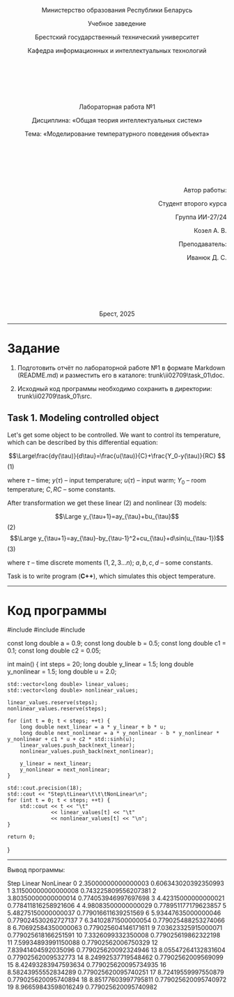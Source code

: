 <p align="center">Министерство образования Республики Беларусь</p>
<p align="center">Учебное заведение</p>
<p align="center">Брестский государственный технический университет</p>
<p align="center">Кафедра информационных и интеллектуальных технологий</p>
<div style="margin-bottom: 8em;"></div>
<p align="center">Лабораторная работа №1</p>
<p align="center">Дисциплина: «Общая теория интеллектуальных систем»</p>
<p align="center">Тема: «Моделирование температурного поведения объекта»</p>
<div style="margin-bottom: 8em;"></div>
<p align="right">Автор работы:</p>
<p align="right">Студент второго курса</p>
<p align="right">Группа ИИ-27/24</p>
<p align="right">Козел А. В.</p>
<p align="right">Преподаватель:</p>
<p align="right">Иванюк Д. С.</p>
<div style="margin-bottom: 8em;"></div>
<p align="center">Брест, 2025</p>

---

# Задание #
1. Подготовить отчёт по лабораторной работе №1 в формате Markdown (README.md) и разместить его в каталоге: trunk\ii02709\task_01\doc.

2. Исходный код программы необходимо сохранить в директории: trunk\ii02709\task_01\src.

## Task 1. Modeling controlled object ##
Let's get some object to be controlled. We want to control its temperature, which can be described by this differential equation:

$$\Large\frac{dy(\tau)}{d\tau}=\frac{u(\tau)}{C}+\frac{Y_0-y(\tau)}{RC} $$ (1)

where $\tau$ – time; $y(\tau)$ – input temperature; $u(\tau)$ – input warm; $Y_0$ – room temperature; $C,RC$ – some constants.

After transformation we get these linear (2) and nonlinear (3) models:

$$\Large y_{\tau+1}=ay_{\tau}+bu_{\tau}$$ (2)
$$\Large y_{\tau+1}=ay_{\tau}-by_{\tau-1}^2+cu_{\tau}+d\sin(u_{\tau-1})$$ (3)

where $\tau$ – time discrete moments ($1,2,3{\dots}n$); $a,b,c,d$ – some constants.

Task is to write program (**С++**), which simulates this object temperature.

---

# Код программы #

#include <iostream>
#include <vector>
#include <cmath>

const long double a = 0.9;
const long double b = 0.5;
const long double c1 = 0.1;
const long double c2 = 0.05;

int main() {
    int steps = 20;
    long double y_linear = 1.5;
    long double y_nonlinear = 1.5;
    long double u = 2.0;

    std::vector<long double> linear_values;
    std::vector<long double> nonlinear_values;

    linear_values.reserve(steps);
    nonlinear_values.reserve(steps);

    for (int t = 0; t < steps; ++t) {
        long double next_linear = a * y_linear + b * u;
        long double next_nonlinear = a * y_nonlinear - b * y_nonlinear * y_nonlinear + c1 * u + c2 * std::sinh(u);
        linear_values.push_back(next_linear);
        nonlinear_values.push_back(next_nonlinear);

        y_linear = next_linear;
        y_nonlinear = next_nonlinear;
    }

    std::cout.precision(18);
    std::cout << "Step\tLinear\t\t\tNonLinear\n";
    for (int t = 0; t < steps; ++t) {
        std::cout << t << "\t"
                  << linear_values[t] << "\t"
                  << nonlinear_values[t] << "\n";
    }

    return 0;
}

---

Вывод программы: 

Step    Linear                  NonLinear
0       2.35000000000000003     0.606343020392350993
1       3.11500000000000008     0.743225809556207381
2       3.80350000000000014     0.774053946997697698
3       4.42315000000000021     0.778411816258921606
4       4.98083500000000029     0.778951177179623857
5       5.48275150000000037     0.779016611639251569
6       5.93447635000000046     0.779024530262727137
7       6.34102871500000054     0.779025488253274066
8       6.70692584350000063     0.779025604146171611
9       7.03623325915000071     0.779025618166251591
10      7.3326099332350008      0.779025619862322198
11      7.59934893991150088     0.77902562006750329
12      7.83941404592035096     0.779025620092324946
13      8.05547264132831604     0.77902562009532773
14      8.24992537719548462     0.77902562009569099
15      8.42493283947593634     0.779025620095734935
16      8.58243955552834289     0.779025620095740251
17      8.72419559997550879     0.779025620095740894
18      8.85177603997795811     0.779025620095740972
19      8.96659843598016249     0.779025620095740982